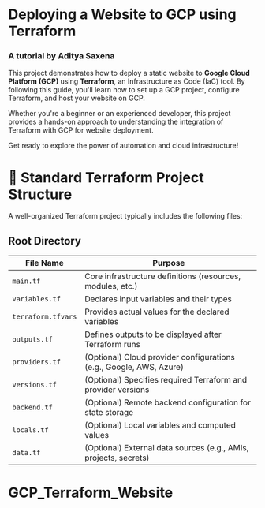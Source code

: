 # Deploying a Website to GCP using Terraform  
### A tutorial by Aditya Saxena

This project demonstrates how to deploy a static website to **Google Cloud Platform (GCP)** using **Terraform**, an Infrastructure as Code (IaC) tool. By following this guide, you'll learn how to set up a GCP project, configure Terraform, and host your website on GCP.  

Whether you're a beginner or an experienced developer, this project provides a hands-on approach to understanding the integration of Terraform with GCP for website deployment.  

Get ready to explore the power of automation and cloud infrastructure!  

# 📁 Standard Terraform Project Structure

A well-organized Terraform project typically includes the following files:

## Root Directory

| File Name           | Purpose                                                                 |
|---------------------|-------------------------------------------------------------------------|
| `main.tf`           | Core infrastructure definitions (resources, modules, etc.)              |
| `variables.tf`      | Declares input variables and their types                                |
| `terraform.tfvars`  | Provides actual values for the declared variables                       |
| `outputs.tf`        | Defines outputs to be displayed after Terraform runs                    |
| `providers.tf`      | (Optional) Cloud provider configurations (e.g., Google, AWS, Azure)     |
| `versions.tf`       | (Optional) Specifies required Terraform and provider versions           |
| `backend.tf`        | (Optional) Remote backend configuration for state storage               |
| `locals.tf`         | (Optional) Local variables and computed values                          |
| `data.tf`           | (Optional) External data sources (e.g., AMIs, projects, secrets)        |



# GCP_Terraform_Website
